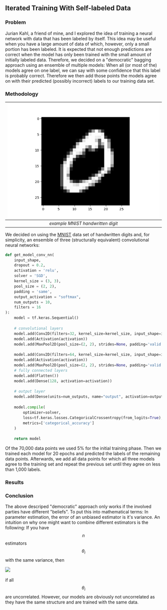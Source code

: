 ## Iterated Training With Self-labeled Data 

### Problem

Jurian Kahl, a friend of mine, and I explored the idea of training a neural network with data that has been labeled by itself. This idea may be useful when you have a large amount of data of which, however, only a small portion has been labeled.
It is expected that not enough predictions are correct when the model has only been trained with the small amount of initially labeled data. Therefore, we decided on a "democratic" bagging approach using an ensemble of multiple models: When all (or most of the) models agree on one label, we can say with some confidence that this label is probably correct. Therefore we then add those points the models agree on with their predicted (possibly incorrect) labels to our training data set. 

### Methodology

| ![28 by 28 pixel handwritten digit 0](images/MNIST_example_digit_0.png) | 
|:--:| 
| *example MNIST handwritten digit* |

We decided on using the <a href="http://yann.lecun.com/exdb/mnist/" target="_blank" rel="noopener noreferrer">MNIST</a> data set of handwritten digits and, for simplicity, an ensemble of three (structurally equivalent) convolutional neural networks:

```python
def get_model_conv_nn(
    input_shape,
    dropout = 0.2,
    activation = 'relu',
    solver = 'SGD',
    kernel_size = (3, 3),
    pool_size = (2, 2),
    padding = 'same',
    output_activation = "softmax",
    num_outputs = 10,
    filters = 16
):
    model = tf.keras.Sequential()

    # convolutional layers
    model.add(Conv2D(filters=32, kernel_size=kernel_size, input_shape=input_shape, padding=padding))
    model.add(Activation(activation))
    model.add(MaxPool2D(pool_size=(2, 2), strides=None, padding='valid'))

    model.add(Conv2D(filters=64, kernel_size=kernel_size, input_shape=input_shape, padding=padding))
    model.add(Activation(activation))
    model.add(MaxPool2D(pool_size=(2, 2), strides=None, padding='valid'))
    # fully connected layers
    model.add(Flatten())
    model.add(Dense(128, activation=activation))

    # output layer
    model.add(Dense(units=num_outputs, name="output", activation=output_activation))

    model.compile(
        optimizer=solver,
        loss=tf.keras.losses.CategoricalCrossentropy(from_logits=True),
        metrics=['categorical_accuracy']
    )

    return model
```

Of the 70,000 data points we used 5% for the initial training phase. Then we trained each model for 20 epochs and predicted the labels of the remaining data points. Afterwards, we add all data points for which all three models agree to the training set and repeat the previous set until they agree on less than 1,000 labels.

### Results



### Conclusion

The above descriped "democratic" approach only works if the involved parties have different "beliefs". To put this into mathematical terms: In parameter estimation, the error of an unbiased estimator is it's variance. An intuition on why one might want to combine different estimators is the following: If you have $$n$$ estimators $$\theta_i$$ with the same variance, then

<img src="https://render.githubusercontent.com/render/math?math=Var(\frac{1}{n} \sum_{i=1}^n \theta_i) = \frac{1}{n^2} n Var(\theta_1) = \frac{1}{n} Var(\theta_1)">

if all $$\theta_i$$ are uncorrelated. However, our models are obviously not uncorrelated as they have the same structure and are trained with the same data.
